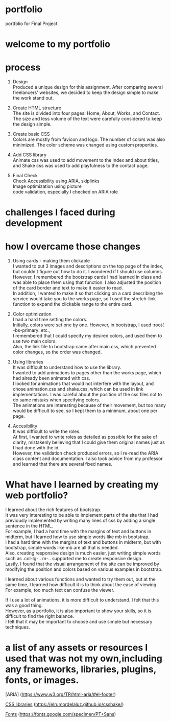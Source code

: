 # portfolio
portfolio for Final Project

# welcome to my portfolio

# process 
1. Design  
Produced a unique design for this assignment.
After comparing several freelancers' websites, we decided to keep the design simple to make the work stand out.

2. Create HTML structure  
The site is divided into four pages: Home, About, Works, and Contact. The size and less volume of the text were carefully considered to keep the design simple. 

3. Create basic CSS  
Colors are mostly from favicon and logo. The number of colors was also minimized. The color scheme was changed using custom properties.

4. Add CSS library  
Animate css was used to add movement to the index and about titles, and Shake css was used to add playfulness to the contact page.

5. Final Check  
Check Accessibility using ARIA, skiplinks  
Image optimization using picture  
code validation, especially I checked on ARIA role  

# challenges I faced during development
# how I overcame those changes
1. Using cards - making them clickable  
I wanted to put 3 images and descriptions on the top page of the index, but couldn't figure out how to do it.  I wondered if I should use columns.  
However, I remembered the bootstrap cards I had learned in class and was able to place them using that function. I also adjusted the position of the card border and text to make it easier to read.  
In addition, I wanted to make it so that clicking on a card describing the service would take you to the works page, so I used the stretch-link function to expand the clickable range to the entire card.  

2. Color optimization  
I had a hard time setting the colors.  
Initially, colors were set one by one. However, in bootstrap, I used :root{    -bs-primary: etc.,  
I remembered that I could specify my desired colors, and used them to use two main colors.  
Also, the link file to bootstrap came after main.css, which prevented color changes, so the order was changed.  

3. Using libraries  
It was difficult to understand how to use the library.  
I wanted to add animations to pages other than the works page, which had already been animated with css.  
I looked for animations that would not interfere with the layout, and chose animation.css and shake.css, which can be used in link implementations. 
I was careful about the position of the css files not to do same mistaks when specifying colors.  
The animations are interesting because of their movement, but too many would be difficult to see, so I kept them to a minimum, about one per page.  

4. Accesibility  
It was difficult to write the roles.  
At first, I wanted to write roles as detailed as possible for the sake of clarity, mistakenly believing that I could give them original names just as I had done with the id.  
However, the validation check produced errors, so I re-read the ARIA class content and documentation. I also took advice from my professor and learned that there are several fixed names.  


# What have I learned by creating my web portfolio?  
I learned about the rich features of bootstrap.  
It was very interesting to be able to implement parts of the site that I had previously implemented by writing many lines of css by adding a single sentence in the HTML.  
For example, I had a hard time with the margins of text and buttons in midterm, but I learned how to use simple words like mb in bootstrap.  
I had a hard time with the margins of text and buttons in midterm, but with bootstrap, simple words like mb are all that is needed.  
Also, creating responsive design is much easier, just writing simple words such as .col-lg-.. m-.. supported me to create responsive design.  
Lastly, I found that the visual arrangement of the site can be improved by modifying the position and colors based on various examples in bootstrap.  

I learned about various functions and wanted to try them out, but at the same time, I learned how difficult it is to think about the ease of viewing.  
For example, too much text can confuse the viewer.  

If I use a lot of animations, it is more difficult to understand. I felt that this was a good thing.  
However, as a portfolio, it is also important to show your skills, so it is difficult to find the right balance.  
I felt that it may be important to choose and use simple but necessary techniques.  


# a list of any assets or resources I used that was not my own,including any frameworks, libraries, plugins, fonts, or images. 

[ARIA]  (https://www.w3.org/TR/html-aria/#el-footer)

[CSS libraries](https://animate.style/)  (https://elrumordelaluz.github.io/csshake/)

[Fonts](https://fonts.google.com/specimen/Nunito)  (https://fonts.google.com/specimen/PT+Sans)
